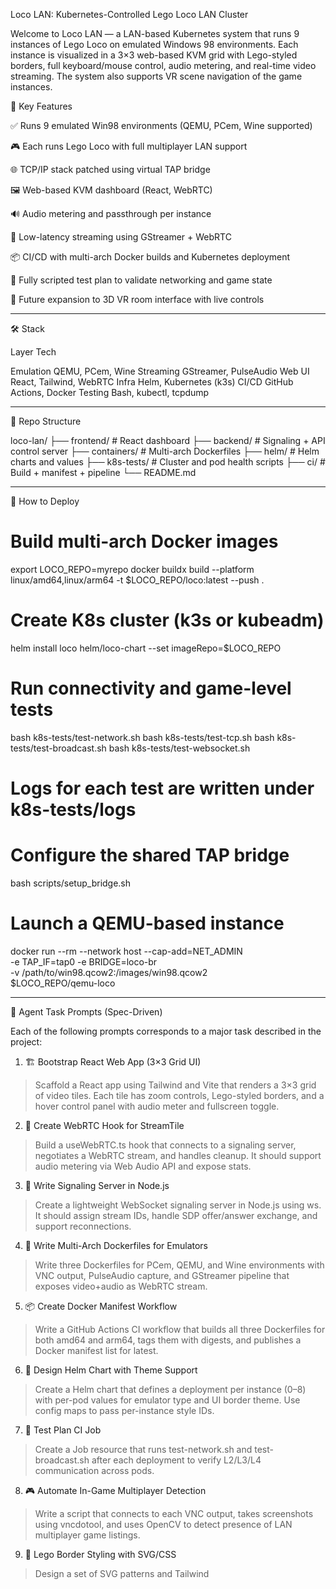 Loco LAN: Kubernetes-Controlled Lego Loco LAN Cluster

Welcome to Loco LAN — a LAN-based Kubernetes system that runs 9 instances of Lego Loco on emulated Windows 98 environments. Each instance is visualized in a 3×3 web-based KVM grid with Lego-styled borders, full keyboard/mouse control, audio metering, and real-time video streaming. The system also supports VR scene navigation of the game instances.

🧩 Key Features

✅ Runs 9 emulated Win98 environments (QEMU, PCem, Wine supported)

🎮 Each runs Lego Loco with full multiplayer LAN support

🌐 TCP/IP stack patched using virtual TAP bridge

🖼️ Web-based KVM dashboard (React, WebRTC)

🔊 Audio metering and passthrough per instance

🎥 Low-latency streaming using GStreamer + WebRTC

📦 CI/CD with multi-arch Docker builds and Kubernetes deployment

🧠 Fully scripted test plan to validate networking and game state

🚀 Future expansion to 3D VR room interface with live controls



---

🛠️ Stack

Layer	Tech

Emulation	QEMU, PCem, Wine
Streaming	GStreamer, PulseAudio
Web UI	React, Tailwind, WebRTC
Infra	Helm, Kubernetes (k3s)
CI/CD	GitHub Actions, Docker
Testing	Bash, kubectl, tcpdump



---

📁 Repo Structure

loco-lan/
├── frontend/                # React dashboard
├── backend/                 # Signaling + API control server
├── containers/              # Multi-arch Dockerfiles
├── helm/                    # Helm charts and values
├── k8s-tests/               # Cluster and pod health scripts
├── ci/                      # Build + manifest + pipeline
└── README.md


---

🚦 How to Deploy

# Build multi-arch Docker images
export LOCO_REPO=myrepo
docker buildx build --platform linux/amd64,linux/arm64 -t $LOCO_REPO/loco:latest --push .

# Create K8s cluster (k3s or kubeadm)
helm install loco helm/loco-chart --set imageRepo=$LOCO_REPO

# Run connectivity and game-level tests
bash k8s-tests/test-network.sh
bash k8s-tests/test-tcp.sh
bash k8s-tests/test-broadcast.sh
bash k8s-tests/test-websocket.sh
# Logs for each test are written under k8s-tests/logs

# Configure the shared TAP bridge
bash scripts/setup_bridge.sh

# Launch a QEMU-based instance
docker run --rm --network host --cap-add=NET_ADMIN \
  -e TAP_IF=tap0 -e BRIDGE=loco-br \
  -v /path/to/win98.qcow2:/images/win98.qcow2 \
  $LOCO_REPO/qemu-loco


---

🧠 Agent Task Prompts (Spec-Driven)

Each of the following prompts corresponds to a major task described in the project:

1. 🏗️ Bootstrap React Web App (3×3 Grid UI)

> Scaffold a React app using Tailwind and Vite that renders a 3×3 grid of video tiles. Each tile has zoom controls, Lego-styled borders, and a hover control panel with audio meter and fullscreen toggle.



2. 🔌 Create WebRTC Hook for StreamTile

> Build a useWebRTC.ts hook that connects to a signaling server, negotiates a WebRTC stream, and handles cleanup. It should support audio metering via Web Audio API and expose stats.



3. 🧠 Write Signaling Server in Node.js

> Create a lightweight WebSocket signaling server in Node.js using ws. It should assign stream IDs, handle SDP offer/answer exchange, and support reconnections.



4. 🐳 Write Multi-Arch Dockerfiles for Emulators

> Write three Dockerfiles for PCem, QEMU, and Wine environments with VNC output, PulseAudio capture, and GStreamer pipeline that exposes video+audio as WebRTC stream.



5. 📦 Create Docker Manifest Workflow

> Write a GitHub Actions CI workflow that builds all three Dockerfiles for both amd64 and arm64, tags them with digests, and publishes a Docker manifest list for latest.



6. 🔁 Design Helm Chart with Theme Support

> Create a Helm chart that defines a deployment per instance (0–8) with per-pod values for emulator type and UI border theme. Use config maps to pass per-instance style IDs.



7. 🧪 Test Plan CI Job

> Create a Job resource that runs test-network.sh and test-broadcast.sh after each deployment to verify L2/L3/L4 communication across pods.



8. 🎮 Automate In-Game Multiplayer Detection

> Write a script that connects to each VNC output, takes screenshots using vncdotool, and uses OpenCV to detect presence of LAN multiplayer game listings.



9. 🎨 Lego Border Styling with SVG/CSS

> Design a set of SVG patterns and Tailwind



 
